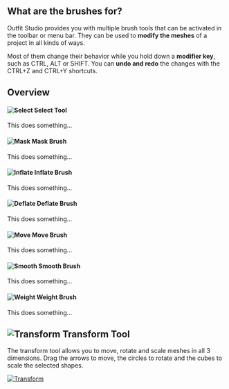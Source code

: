 ## What are the brushes for?
Outfit Studio provides you with multiple brush tools that can be activated in the toolbar or menu bar. They can be used to **modify the meshes** of a project in all kinds of ways.

Most of them change their behavior while you hold down a **modifier key**, such as CTRL, ALT or SHIFT. You can **undo and redo** the changes with the CTRL+Z and CTRL+Y shortcuts.

## Overview
#### ![Select](http://i.imgur.com/PnMwovk.png) Select Tool
This does something...

#### ![Mask](http://i.imgur.com/vktbaTu.png) Mask Brush
This does something...

#### ![Inflate](http://i.imgur.com/38zarFZ.png) Inflate Brush
This does something...

#### ![Deflate](http://i.imgur.com/Zw3NA2b.png) Deflate Brush
This does something...

#### ![Move](http://i.imgur.com/qZ5i0mo.png) Move Brush
This does something...

#### ![Smooth](http://i.imgur.com/LeSgjbh.png) Smooth Brush
This does something...

#### ![Weight](http://i.imgur.com/MFqYed2.png) Weight Brush
This does something...

## ![Transform](http://i.imgur.com/PiYJAb4.png) Transform Tool
The transform tool allows you to move, rotate and scale meshes in all 3 dimensions. Drag the arrows to move, the circles to rotate and the cubes to scale the selected shapes.

[![Transform](http://i.imgur.com/rl3KvqBb.png)](http://i.imgur.com/rl3KvqB.png)